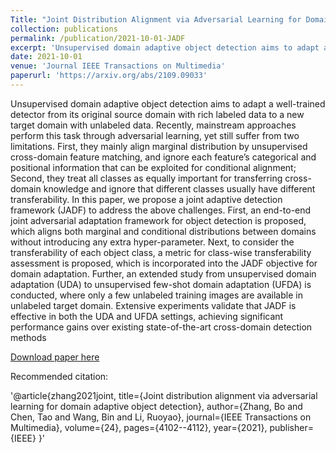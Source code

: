```yaml
---
Title: "Joint Distribution Alignment via Adversarial Learning for Domain Adaptive Object Detection"
collection: publications
permalink: /publication/2021-10-01-JADF
excerpt: 'Unsupervised domain adaptive object detection aims to adapt a well-trained detector from its original source domain with rich labeled data to a new target domain with unlabeled data. Recently, mainstream approaches perform this task through adversarial learning, yet still suffer from two limitations. First, they mainly align marginal distribution by unsupervised cross-domain feature matching, and ignore each feature’s categorical and positional information that can be exploited for conditional alignment; Second, they treat all classes as equally important for transferring cross-domain knowledge and ignore that different classes usually have different transferability. In this paper, we propose a joint adaptive detection framework (JADF) to address the above challenges. First, an end-to-end joint adversarial adaptation framework for object detection is proposed, which aligns both marginal and conditional distributions between domains without introducing any extra hyper-parameter. Next, to consider the transferability of each object class, a metric for class-wise transferability assessment is proposed, which is incorporated into the JADF objective for domain adaptation. Further, an extended study from unsupervised domain adaptation (UDA) to unsupervised few-shot domain adaptation (UFDA) is conducted, where only a few unlabeled training images are available in unlabeled target domain. Extensive experiments validate that JADF is effective in both the UDA and UFDA settings, achieving significant performance gains over existing state-of-the-art cross-domain detection methods'
date: 2021-10-01
venue: 'Journal IEEE Transactions on Multimedia'
paperurl: 'https://arxiv.org/abs/2109.09033'
---
```


Unsupervised domain adaptive object detection aims to adapt a well-trained detector from its original source domain with rich labeled data to a new target domain with unlabeled data. Recently, mainstream approaches perform this task through adversarial learning, yet still suffer from two limitations. First, they mainly align marginal distribution by unsupervised cross-domain feature matching, and ignore each feature’s categorical and positional information that can be exploited for conditional alignment; Second, they treat all classes as equally important for transferring cross-domain knowledge and ignore that different classes usually have different transferability. In this paper, we propose a joint adaptive detection framework (JADF) to address the above challenges. First, an end-to-end joint adversarial adaptation framework for object detection is proposed, which aligns both marginal and conditional distributions between domains without introducing any extra hyper-parameter. Next, to consider the transferability of each object class, a metric for class-wise transferability assessment is proposed, which is incorporated into the JADF objective for domain adaptation. Further, an extended study from unsupervised domain adaptation (UDA) to unsupervised few-shot domain adaptation (UFDA) is conducted, where only a few unlabeled training images are available in unlabeled target domain. Extensive experiments validate that JADF is effective in both the UDA and UFDA settings, achieving significant performance gains over existing state-of-the-art cross-domain detection methods

[Download paper here](https://arxiv.org/abs/2109.09033)

Recommended citation: 

'@article{zhang2021joint,
  title={Joint distribution alignment via adversarial learning for domain adaptive object detection},
  author={Zhang, Bo and Chen, Tao and Wang, Bin and Li, Ruoyao},
  journal={IEEE Transactions on Multimedia},
  volume={24},
  pages={4102--4112},
  year={2021},
  publisher={IEEE}
}'